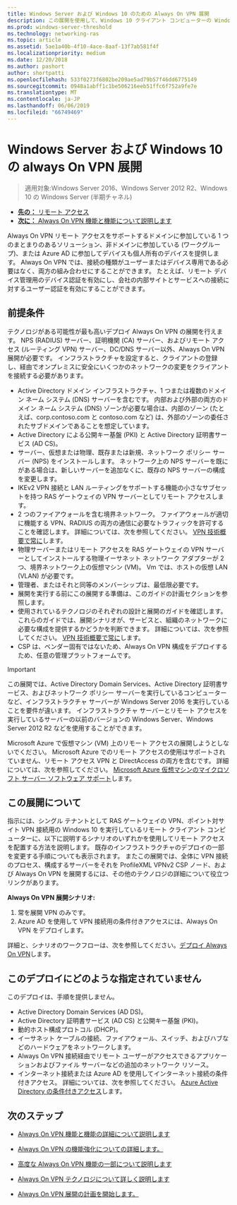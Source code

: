 ```yaml
---
title: Windows Server および Windows 10 のための Always On VPN 展開
description: この展開を使用して、Windows 10 クライアント コンピューターの Windows Server 2016 以降のリモート アクセスと Always On VPN プロファイルを使用してリモートの社員を常に仮想プライベート ネットワーク (VPN) 接続を展開することができます。
ms.prod: windows-server-threshold
ms.technology: networking-ras
ms.topic: article
ms.assetid: 5ae1a40b-4f10-4ace-8aaf-13f7ab581f4f
ms.localizationpriority: medium
ms.date: 12/20/2018
ms.author: pashort
author: shortpatti
ms.openlocfilehash: 533f0273f6802be209ae5ad79b57f46dd6775149
ms.sourcegitcommit: 0948a1abff1c1be506216eeb51ffc6f752a9fe7e
ms.translationtype: MT
ms.contentlocale: ja-JP
ms.lasthandoff: 06/06/2019
ms.locfileid: "66749469"
---
```

# <a name="always-on-vpn-deployment-for-windows-server-and-windows-10"></a>Windows Server および Windows 10 の always On VPN 展開

>適用対象:Windows Server 2016、Windows Server 2012 R2、Windows 10 の Windows Server (半期チャネル)

- [**先の：** リモート アクセス](../../../Remote-Access.md)<br>
- [**次に：** Always On VPN 機能と機能について説明します](../../vpn-map-da.md)

Always On VPN リモート アクセスをサポートするドメインに参加している 1 つのまとまりのあるソリューション、非ドメインに参加している (ワークグループ)、または Azure AD に参加してデバイスも個人所有のデバイスを提供します。 Always On VPN では、接続の種類がユーザーまたはデバイス専用である必要はなく、両方の組み合わせにすることができます。 たとえば、リモート デバイス管理用のデバイス認証を有効にし、会社の内部サイトとサービスへの接続に対するユーザー認証を有効にすることができます。

## <a name="prerequisites"></a>前提条件

テクノロジがある可能性が最も高いデプロイ Always On VPN の展開を行えます。 NPS (RADIUS) サーバー、証明機関 (CA) サーバー、およびリモート アクセス (ルーティング VPN) サーバー、DC/DNS サーバー以外、Always On VPN 展開が必要です。 インフラストラクチャを設定すると、クライアントの登録し、経由でオンプレミスに安全にいくつかのネットワークの変更をクライアントを接続する必要があります。

- Active Directory ドメイン インフラストラクチャ、1 つまたは複数のドメイン ネーム システム (DNS) サーバーを含むです。 内部および外部の両方のドメイン ネーム システム (DNS) ゾーンが必要な場合は、内部のゾーン (たとえば、corp.contoso.com と contoso.com など) は、外部のゾーンの委任されたサブドメインであることを想定しています。
- Active Directory による公開キー基盤 (PKI) と Active Directory 証明書サービス (AD CS)。
- サーバー、仮想または物理、既存または新規、ネットワーク ポリシー サーバー (NPS) をインストールします。 ネットワーク上の NPS サーバーを既にがある場合は、新しいサーバーを追加なくに、既存の NPS サーバーの構成を変更します。
- IKEv2 VPN 接続と LAN ルーティングをサポートする機能の小さなサブセットを持つ RAS ゲートウェイの VPN サーバーとしてリモート アクセスします。
- 2 つのファイアウォールを含む境界ネットワーク。  ファイアウォールが適切に機能する VPN、RADIUS の両方の通信に必要なトラフィックを許可することを確認します。 詳細については、次を参照してください。 [VPN 技術概要で常に](../always-on-vpn-technology-overview.md)します。
- 物理サーバーまたはリモート アクセスを RAS ゲートウェイの VPN サーバーとしてインストールする物理イーサネット ネットワーク アダプターが 2 つ、境界ネットワーク上の仮想マシン (VM)。 Vm では、ホストの仮想 LAN (VLAN) が必要です。 
- 管理者、またはそれと同等のメンバーシップは、最低限必要です。
- 展開を実行する前にこの展開する準備は、このガイドの計画セクションを参照します。
- 使用されているテクノロジのそれぞれの設計と展開のガイドを確認します。 これらのガイドでは、展開シナリオが、サービスと、組織のネットワークに必要な構成を提供するかどうかを判断できます。 詳細については、次を参照してください。 [VPN 技術概要で常に](../always-on-vpn-technology-overview.md)します。
- CSP は、ベンダー固有ではないため、Always On VPN 構成をデプロイするため、任意の管理プラットフォームです。

>[!IMPORTANT]
>この展開では、Active Directory Domain Services、Active Directory 証明書サービス、およびネットワーク ポリシー サーバーを実行しているコンピューターなど、インフラストラクチャ サーバーが Windows Server 2016 を実行していることを要件が違います。 インフラストラクチャ サーバーとリモート アクセスを実行しているサーバーの以前のバージョンの Windows Server、Windows Server 2012 R2 などを使用することができます。
>
>Microsoft Azure で仮想マシン (VM) 上のリモート アクセスの展開しようとしないでください。 Microsoft Azure でのリモート アクセスの使用はサポートされていません、リモート アクセス VPN と DirectAccess の両方を含むです。 詳細については、次を参照してください。 [Microsoft Azure 仮想マシンのマイクロソフト サーバー ソフトウェア サポート](https://support.microsoft.com/help/2721672/microsoft-server-software-support-for-microsoft-azure-virtual-machines)します。

## <a name="about-this-deployment"></a>この展開について

指示には、シングル テナントとして RAS ゲートウェイの VPN、ポイント対サイト VPN 接続用の Windows 10 を実行しているリモート クライアント コンピューターに、以下に説明するシナリオのいずれかを使用してリモート アクセスを配置する方法を説明します。 既存のインフラストラクチャのデプロイの一部を変更する手順についても表示されます。 またこの展開では、全体に VPN 接続のプロセス、構成するサーバーをそれを ProfileXML VPNv2 CSP ノード、および Always On VPN を展開するには、その他のテクノロジの詳細について役立つリンクがあります。

**Always On VPN 展開シナリオ:**

1. 常を展開 VPN のみです。
2. Azure AD を使用して VPN 接続用の条件付きアクセスには、Always On VPN をデプロイします。

詳細と、シナリオのワークフローは、次を参照してください。[デプロイ Always On VPN](always-on-vpn-deploy-deployment.md)します。

## <a name="what-isnt-provided-in-this-deployment"></a>このデプロイにどのような指定されていません

このデプロイは、手順を提供しません。

- Active Directory Domain Services (AD DS)。
- Active Directory 証明書サービス (AD CS) と公開キー基盤 (PKI)。
- 動的ホスト構成プロトコル (DHCP)。
- イーサネット ケーブルの接続、ファイアウォール、スイッチ、およびハブなどのハードウェアをネットワークします。
- Always On VPN 接続経由でリモート ユーザーがアクセスできるアプリケーションおよびファイル サーバーなどの追加のネットワーク リソース。
- インターネット接続または Azure AD を使用してインターネット接続の条件付きアクセス。 詳細については、次を参照してください。 [Azure Active Directory の条件付きアクセス](https://docs.microsoft.com/azure/active-directory/active-directory-conditional-access-azure-portal)します。

## <a name="next-steps"></a>次のステップ

- [Always On VPN 機能と機能の詳細について説明します](../../vpn-map-da.md)

- [Always On VPN の機能強化についての詳細します。](../always-on-vpn-enhancements.md)

- [高度な Always On VPN 機能の一部について説明します](always-on-vpn-adv-options.md)

- [Always On VPN テクノロジについて詳しく説明します](../always-on-vpn-technology-overview.md)

- [Always On VPN 展開の計画を開始します。](always-on-vpn-deploy-deployment.md)